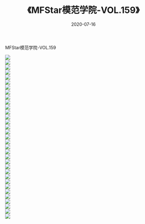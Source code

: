 ﻿---
layout: post
title:  《MFStar模范学院-VOL.159》
date:   2020-07-16
img: http://img.660000.xyz/Sharelink/网络美图/2020/MFStar模范学院-VOL.159/000.jpg
categories: [美女, 清纯, 唯美]
---

MFStar模范学院-VOL.159

  ![](http://img.660000.xyz/Sharelink/网络美图/2020/MFStar模范学院-VOL.159/001.jpg) <br> ![](http://img.660000.xyz/Sharelink/网络美图/2020/MFStar模范学院-VOL.159/002.jpg) <br> ![](http://img.660000.xyz/Sharelink/网络美图/2020/MFStar模范学院-VOL.159/003.jpg) <br> ![](http://img.660000.xyz/Sharelink/网络美图/2020/MFStar模范学院-VOL.159/004.jpg) <br> ![](http://img.660000.xyz/Sharelink/网络美图/2020/MFStar模范学院-VOL.159/005.jpg) <br> ![](http://img.660000.xyz/Sharelink/网络美图/2020/MFStar模范学院-VOL.159/006.jpg) <br> ![](http://img.660000.xyz/Sharelink/网络美图/2020/MFStar模范学院-VOL.159/007.jpg) <br> ![](http://img.660000.xyz/Sharelink/网络美图/2020/MFStar模范学院-VOL.159/008.jpg) <br> ![](http://img.660000.xyz/Sharelink/网络美图/2020/MFStar模范学院-VOL.159/009.jpg) <br> ![](http://img.660000.xyz/Sharelink/网络美图/2020/MFStar模范学院-VOL.159/010.jpg) <br> ![](http://img.660000.xyz/Sharelink/网络美图/2020/MFStar模范学院-VOL.159/011.jpg) <br> ![](http://img.660000.xyz/Sharelink/网络美图/2020/MFStar模范学院-VOL.159/012.jpg) <br> ![](http://img.660000.xyz/Sharelink/网络美图/2020/MFStar模范学院-VOL.159/013.jpg) <br> ![](http://img.660000.xyz/Sharelink/网络美图/2020/MFStar模范学院-VOL.159/014.jpg) <br> ![](http://img.660000.xyz/Sharelink/网络美图/2020/MFStar模范学院-VOL.159/015.jpg) <br> ![](http://img.660000.xyz/Sharelink/网络美图/2020/MFStar模范学院-VOL.159/016.jpg) <br> ![](http://img.660000.xyz/Sharelink/网络美图/2020/MFStar模范学院-VOL.159/017.jpg) <br> ![](http://img.660000.xyz/Sharelink/网络美图/2020/MFStar模范学院-VOL.159/018.jpg) <br> ![](http://img.660000.xyz/Sharelink/网络美图/2020/MFStar模范学院-VOL.159/019.jpg) <br> ![](http://img.660000.xyz/Sharelink/网络美图/2020/MFStar模范学院-VOL.159/020.jpg) <br> ![](http://img.660000.xyz/Sharelink/网络美图/2020/MFStar模范学院-VOL.159/021.jpg) <br> ![](http://img.660000.xyz/Sharelink/网络美图/2020/MFStar模范学院-VOL.159/022.jpg) <br> ![](http://img.660000.xyz/Sharelink/网络美图/2020/MFStar模范学院-VOL.159/023.jpg) <br> ![](http://img.660000.xyz/Sharelink/网络美图/2020/MFStar模范学院-VOL.159/024.jpg) <br> ![](http://img.660000.xyz/Sharelink/网络美图/2020/MFStar模范学院-VOL.159/025.jpg) <br> ![](http://img.660000.xyz/Sharelink/网络美图/2020/MFStar模范学院-VOL.159/026.jpg) <br> ![](http://img.660000.xyz/Sharelink/网络美图/2020/MFStar模范学院-VOL.159/027.jpg) <br> ![](http://img.660000.xyz/Sharelink/网络美图/2020/MFStar模范学院-VOL.159/028.jpg) <br> ![](http://img.660000.xyz/Sharelink/网络美图/2020/MFStar模范学院-VOL.159/029.jpg) <br> ![](http://img.660000.xyz/Sharelink/网络美图/2020/MFStar模范学院-VOL.159/030.jpg) <br> ![](http://img.660000.xyz/Sharelink/网络美图/2020/MFStar模范学院-VOL.159/031.jpg) <br> ![](http://img.660000.xyz/Sharelink/网络美图/2020/MFStar模范学院-VOL.159/032.jpg) <br> ![](http://img.660000.xyz/Sharelink/网络美图/2020/MFStar模范学院-VOL.159/033.jpg) <br>
